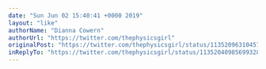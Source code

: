 ```yaml
---
date: "Sun Jun 02 15:40:41 +0000 2019"
layout: "like"
authorName: "Dianna Cowern"
authorUrl: "https://twitter.com/thephysicsgirl"
originalPost: "https://twitter.com/thephysicsgirl/status/1135209631045701632"
inReplyTo: "https://twitter.com/thephysicsgirl/status/1135204098569932800"
---
```

